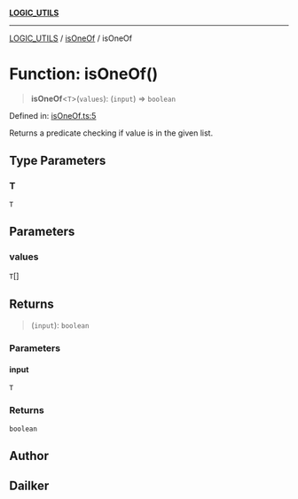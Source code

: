 [**LOGIC_UTILS**](../../README.md)

***

[LOGIC_UTILS](../../README.md) / [isOneOf](../README.md) / isOneOf

# Function: isOneOf()

> **isOneOf**\<`T`\>(`values`): (`input`) => `boolean`

Defined in: [isOneOf.ts:5](https://github.com/dailker/everyutil/blob/0531b9744e97cf76b2fb0fb9c6a72c61ec9e2b23/src/logic/isOneOf.ts#L5)

Returns a predicate checking if value is in the given list.

## Type Parameters

### T

`T`

## Parameters

### values

`T`[]

## Returns

> (`input`): `boolean`

### Parameters

#### input

`T`

### Returns

`boolean`

## Author

## Dailker
